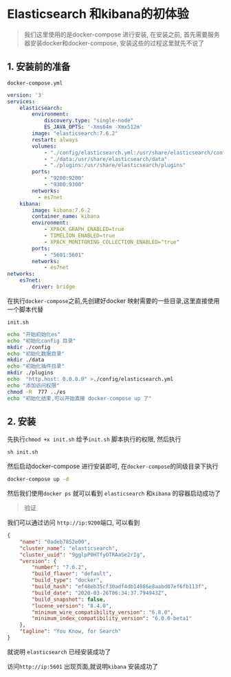# Elasticsearch 和kibana的初体验

> 我们这里使用的是docker-compose 进行安装, 在安装之前, 首先需要服务器安装docker和docker-compose, 安装这些的过程这里就先不说了 

## 1.  安装前的准备

`docker-compose.yml`

```yaml
version: '3'
services:
    elasticsearch:
        environment:
            discovery.type: "single-node"
            ES_JAVA_OPTS: '-Xms64m -Xmx512m'
        image: "elasticsearch:7.6.2"
        restart: always
        volumes:
            - "./config/elasticsearch.yml:/usr/share/elasticsearch/config/elasticsearch.yml "
            - "./data:/usr/share/elasticsearch/data"
            - "./plugins:/usr/share/elasticsearch/plugins"
        ports:
            - "9200:9200"
            - "9300:9300"
        networks:
          - es7net
    kibana:
        image: kibana:7.6.2
        container_name: kibana
        environment:
            - XPACK_GRAPH_ENABLED=true
            - TIMELION_ENABLED=true
            - XPACK_MONITORING_COLLECTION_ENABLED="true"
        ports:
            - "5601:5601"
        networks:
            - es7net
networks:
    es7net:
        driver: bridge

```

在执行`docker-compose`之前,先创建好docker 映射需要的一些目录,这里直接使用一个脚本代替

`init.sh`

```bash
echo "开始初始化es"
echo "初始化config 目录"
mkdir ./config
echo "初始化数据目录"
mkdir ./data
echo "初始化插件目录"
mkdir ./plugins
echo  "http.host: 0.0.0.0" >./config/elasticsearch.yml
echo "添加访问权限"
chmod -R  777 ../es
echo "初始化结束,可以开始直接 docker-compose up 了"

```



## 2. 安装

先执行`chmod +x init.sh` 给予`init.sh`  脚本执行的权限, 然后执行

```bash
sh init.sh
```

然后启动docker-compose 进行安装即可, 在`docker-compose`的同级目录下执行

```bash
docker-compose up -d
```

然后我们使用`docker ps` 就可以看到 `elasticsearch` 和`kibana` 的容器启动成功了



> 验证

我们可以通过访问 `http://ip:9200`端口, 可以看到

```json
{
    "name": "0adeb7852e00",
    "cluster_name": "elasticsearch",
    "cluster_uuid": "9gglpP0HTfyOTRAaSe2rIg",
    "version": {
        "number": "7.6.2",
        "build_flavor": "default",
        "build_type": "docker",
        "build_hash": "ef48eb35cf30adf4db14086e8aabd07ef6fb113f",
        "build_date": "2020-03-26T06:34:37.794943Z",
        "build_snapshot": false,
        "lucene_version": "8.4.0",
        "minimum_wire_compatibility_version": "6.8.0",
        "minimum_index_compatibility_version": "6.0.0-beta1"
    },
    "tagline": "You Know, for Search"
}
```

就说明 `elasticsearch` 已经安装成功了

访问`http://ip:5601` 出现页面,就说明`kibana` 安装成功了

